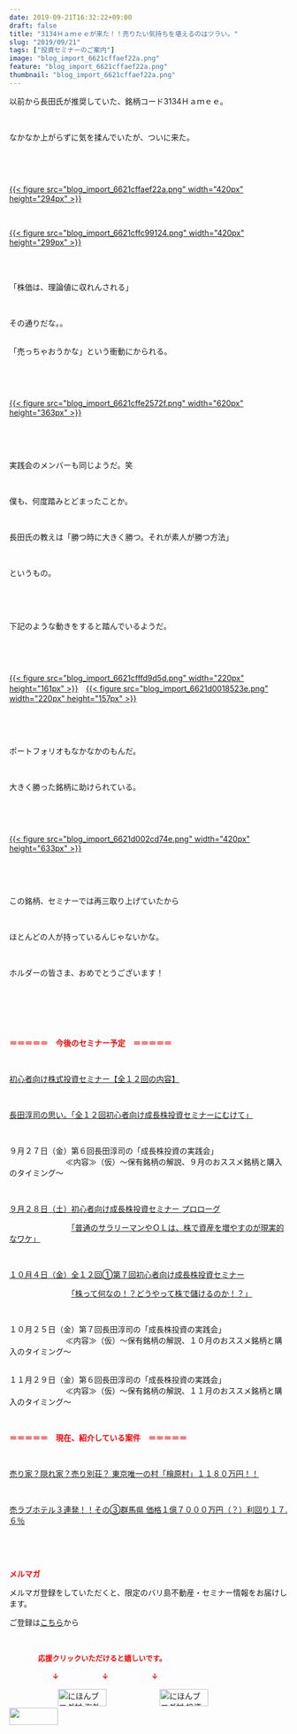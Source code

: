 ```yaml
---
date: 2019-09-21T16:32:22+09:00
draft: false
title: "3134Ｈａｍｅｅが来た！！売りたい気持ちを堪えるのはツラい。"
slug: "2019/09/21"
tags: ["投資セミナーのご案内"]
image: "blog_import_6621cffaef22a.png"
feature: "blog_import_6621cffaef22a.png"
thumbnail: "blog_import_6621cffaef22a.png"
---
```

<p>以前から長田氏が推奨していた、銘柄コード3134Ｈａｍｅｅ。</p><p> </p><p>なかなか上がらずに気を揉んでいたが、ついに来た。</p><p> </p><p> </p><p><a href="blog_import_6621cffaef22a.png">{{< figure src="blog_import_6621cffaef22a.png" width="420px" height="294px" >}}</a></p><p> </p><p><a href="blog_import_6621cffc99124.png">{{< figure src="blog_import_6621cffc99124.png" width="420px" height="299px" >}}</a></p><p> </p><p><br/>「株価は、理論値に収れんされる」</p><p> </p><p>その通りだな。。</p><p><br/>「売っちゃおうかな」という衝動にかられる。</p><p> </p><p> </p><p><a href="blog_import_6621cffe2572f.png">{{< figure src="blog_import_6621cffe2572f.png" width="620px" height="363px" >}}</a></p><p> </p><p> </p><p>実践会のメンバーも同じようだ。笑</p><p> </p><p>僕も、何度踏みとどまったことか。</p><p> </p><p>長田氏の教えは「勝つ時に大きく勝つ。それが素人が勝つ方法」</p><p> </p><p>というもの。</p><p> </p><p> </p><p>下記のような動きをすると踏んでいるようだ。</p><p> </p><p> </p><p><a href="blog_import_6621cfffd9d5d.png">{{< figure src="blog_import_6621cfffd9d5d.png" width="220px" height="161px" >}}</a>　<a href="blog_import_6621d0018523e.png">{{< figure src="blog_import_6621d0018523e.png" width="220px" height="157px" >}}</a></p><p> </p><p> </p><p>ポートフォリオもなかなかのもんだ。</p><p> </p><p>大きく勝った銘柄に助けられている。</p><p> </p><p> </p><p><a href="blog_import_6621d002cd74e.png">{{< figure src="blog_import_6621d002cd74e.png" width="420px" height="633px" >}}</a></p><p> </p><p> </p><p>この銘柄、セミナーでは再三取り上げていたから</p><p> </p><p>ほとんどの人が持っているんじゃないかな。</p><p> </p><p>ホルダーの皆さま、おめでとうございます！</p><p> </p><p> </p><p> </p><p><span style="font-weight: bold;"><span style="color: rgb(255, 0, 0);">＝＝＝＝＝　今後のセミナー予定　＝＝＝＝＝</span></span></p><p> </p><p><a href="entry-12526587328.html" target="_blank">初心者向け株式投資セミナー【全１２回の内容】</a></p><p> </p><p><span style="color: rgb(255, 0, 0);"><a href="entry-12526985641.html" target="_blank">長田淳司の思い。「全１２回初心者向け成長株投資セミナーにむけて」</a></span></p><p> </p><p>９月２７日（金）第６回長田淳司の「成長株投資の実践会」<br/> 　　　　　　　≪内容≫（仮）～保有銘柄の解説、９月のおススメ銘柄と購入のタイミング～</p><p> </p><p><a href="index.html" target="_blank">９月２８日（土）初心者向け成長株投資セミナー プロローグ</a></p><p>　　　　　　　　<a href="index.html" target="_blank">「普通のサラリーマンやＯＬは、株で資産を増やすのが現実的なワケ」</a></p><p> </p><p><a href="entry-12526711173.html" target="_blank">１０月４日（金）全１２回①第７回初心者向け成長株投資セミナー</a></p><p>　　　　　　　　<a href="entry-12526711173.html" target="_blank">「株って何なの！？どうやって株で儲けるのか！？」</a></p><p> </p><p>１０月２５日（金）第７回長田淳司の「成長株投資の実践会」<br/> 　　　　　　　≪内容≫（仮）～保有銘柄の解説、１０月のおススメ銘柄と購入のタイミング～</p><p><br/>１１月２９日（金）第６回長田淳司の「成長株投資の実践会」<br/> 　　　　　　　≪内容≫（仮）～保有銘柄の解説、１１月のおススメ銘柄と購入のタイミング～</p><p> </p><p><span style="font-weight: bold;"><span style="color: rgb(255, 0, 0);">＝＝＝＝＝　現在、紹介している案件　＝＝＝＝＝</span></span></p><p> </p><p><a href="entry-12500415311.html" target="_blank">売り家？隠れ家？売り別荘？ 東京唯一の村「檜原村」１１８０万円！！</a></p><p> </p><p><a href="entry-12504218353.html" target="_blank">売ラブホテル３連発！！その③群馬県 価格１億７０００万円（？）利回り１７.６％</a></p><p> </p><p> </p><p><span style="font-weight: bold;"><span style="color: rgb(255, 0, 0);">メルマガ</span></span></p><p>メルマガ登録をしていただくと、限定のバリ島不動産・セミナー情報をお届けします。</p><p>ご登録は<a href="f9eeVI" target="_blank">こちら</a>から</p><p style="text-align: center;"> </p><p><font color="#ff0000" size="2"><strong>　　　　応援クリックいただけると嬉しいです。</strong></font></p><p><font color="#ff0000" size="2"><strong>　　　　　　↓　　　　　　↓　　　　　　↓</strong></font></p><p><a href="ranking.html?p_cid=01260127" id="&amp;blogmura_banner"><img alt="にほんブログ村 海外生活ブログ バリ島情報へ" border="0" height="31" src="data:image/svg+xml;charset=utf-8,%3Csvg%20xmlns%3D%22http%3A%2F%2Fwww.w3.org%2F2000%2Fsvg%22%20title%3D%22Placeholder%20for%20Images%22%20role%3D%22presentation%22%20viewBox%3D%220%200%2088%2031%22%20%2F%3E" width="88" data-src="//overseas.blogmura.com/bali/img/bali88_31.gif" style="aspect-ratio: auto 88 / 31;"/><noscript><img alt="にほんブログ村 海外生活ブログ バリ島情報へ" border="0" height="31" src="//overseas.blogmura.com/bali/img/bali88_31.gif" width="88"></noscript></a>  <a href="ranking.html?p_cid=01260127" id="&amp;blogmura_banner"><img alt="にほんブログ村 投資ブログ 不動産投資へ" border="0" height="31" src="data:image/svg+xml;charset=utf-8,%3Csvg%20xmlns%3D%22http%3A%2F%2Fwww.w3.org%2F2000%2Fsvg%22%20title%3D%22Placeholder%20for%20Images%22%20role%3D%22presentation%22%20viewBox%3D%220%200%2088%2031%22%20%2F%3E" width="88" data-src="//investment.blogmura.com/hudousantoushi/img/hudousantoushi88_31.gif" style="aspect-ratio: auto 88 / 31;"/><noscript><img alt="にほんブログ村 投資ブログ 不動産投資へ" border="0" height="31" src="//investment.blogmura.com/hudousantoushi/img/hudousantoushi88_31.gif" width="88"></noscript></a> <a href="link.php?1804582" title="人気ブログランキングへ"><img border="0" height="31" src="data:image/svg+xml;charset=utf-8,%3Csvg%20xmlns%3D%22http%3A%2F%2Fwww.w3.org%2F2000%2Fsvg%22%20title%3D%22Placeholder%20for%20Images%22%20role%3D%22presentation%22%20viewBox%3D%220%200%2088%2031%22%20%2F%3E" width="88" data-src="https://blog.with2.net/img/banner/banner_22.gif" style="aspect-ratio: auto 88 / 31;"/><noscript><img border="0" height="31" src="https://blog.with2.net/img/banner/banner_22.gif" width="88"></noscript></a></p>

